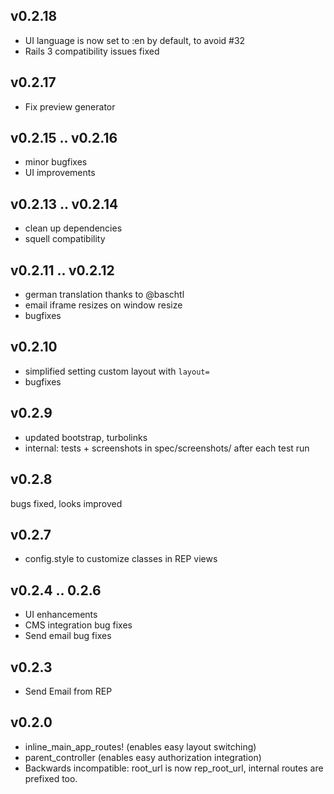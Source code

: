 ## v0.2.18

* UI language is now set to :en by default, to avoid #32
* Rails 3 compatibility issues fixed

## v0.2.17

* Fix preview generator

## v0.2.15 .. v0.2.16

* minor bugfixes
* UI improvements

## v0.2.13 .. v0.2.14

* clean up dependencies
* squell compatibility

## v0.2.11 .. v0.2.12

* german translation thanks to @baschtl
* email iframe resizes on window resize
* bugfixes

## v0.2.10

* simplified setting custom layout with `layout=`
* bugfixes

## v0.2.9

* updated bootstrap, turbolinks
* internal: tests + screenshots in spec/screenshots/ after each test run

## v0.2.8

bugs fixed, looks improved

## v0.2.7

* config.style to customize classes in REP views

## v0.2.4 .. 0.2.6

* UI enhancements
* CMS integration bug fixes
* Send email bug fixes

## v0.2.3

* Send Email from REP

## v0.2.0

* inline_main_app_routes! (enables easy layout switching)
* parent_controller (enables easy authorization integration)
* Backwards incompatible: root_url is now rep_root_url, internal routes are prefixed too.
